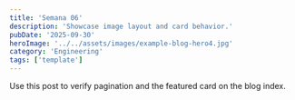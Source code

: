 ```yaml
---
title: 'Semana 06'
description: 'Showcase image layout and card behavior.'
pubDate: '2025-09-30'
heroImage: '../../assets/images/example-blog-hero4.jpg'
category: 'Engineering'
tags: ['template']
---
```


Use this post to verify pagination and the featured card on the blog index.


